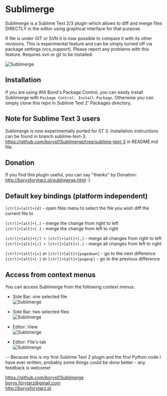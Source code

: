 Sublimerge
==========

Sublimerge is a Sublime Text 2/3 plugin which allows to diff and merge files DIRECTLY in the editor using graphical interface for that purpose.

If file is under GIT or SVN it is now possible to compare it with its other revisions. This is experimental feature and can be simply
turned off via package settings (vcs_support). Please report any problems with this feature. Requires svn or git to be installed.

![Sublimerge](http://cloud.github.com/downloads/borysf/Sublimerge/Screenshot2.png "Sublimerge")

Installation
------------

If you are using Will Bond's Package Control, you can easily install Sublimerge with `Package Control: Install Package`.
Otherwise you can simply clone this repo in Sublime Text 2' Packages directory.

Note for Sublime Text 3 users
-----------------------------
Sublimerge is now experimentally ported for ST 3. Installation instructions can be found in branch sublime-text-3: https://github.com/borysf/Sublimerge/tree/sublime-text-3 in README.md file.

Donation
--------

If you find this plugin useful, you can say "thanks" by Donation: http://borysforytarz.pl/sublimerge.html :)

Default key bindings (platform independent)
------------------------------------------

`[ctrl]+[alt]+[d]` - open files menu to select the file you wish diff the current file to 

`[ctrl]+[alt]+[,]` - merge the change from right to left  
`[ctrl]+[alt]+[.]` - merge the change from left to right  

`[ctrl]+[alt]+[/] + [ctrl]+[alt]+[,]` - merge all changes from right to left  
`[ctrl]+[alt]+[/] + [ctrl]+[alt]+[.]` - merge all changes from left to right  

`[ctrl]+[alt]+[=]` or `[ctrl]+[alt]+[pagedown]` - go to the next difference  
`[ctrl]+[alt]+[-]` or `[ctrl]+[alt]+[pageup]` - go to the previous difference  


Access from context menus
-------------------------

You can access Sublimerge from the following context menus:
- Side Bar: one selected file  
  ![Sublimerge](http://borysforytarz.pl/img/context-one-file.png "Sublimerge")

- Side Bar: two selected files  
  ![Sublimerge](http://borysforytarz.pl/img/context-two-files.png "Sublimerge")

- Editor: View  
  ![Sublimerge](http://borysforytarz.pl/img/context-text-area.png "Sublimerge")

- Editor: File's tab  
  ![Sublimerge](http://borysforytarz.pl/img/context-tab.png "Sublimerge")  

--
Because this is my first Sublime Text 2 plugin and the first Python code I have ever written, probably some things could be done
better - any feedback is welcome!

https://github.com/borysf/Sublimerge  
borys.forytarz@gmail.com  
http://borysforytarz.pl  
